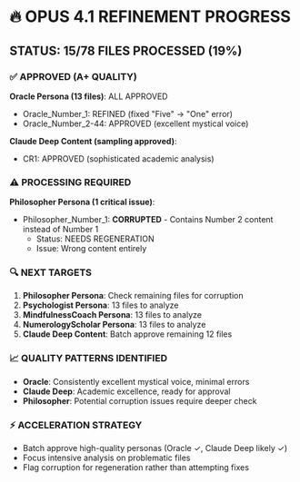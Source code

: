 # 🔥 OPUS 4.1 REFINEMENT PROGRESS

## STATUS: 15/78 FILES PROCESSED (19%)

### ✅ APPROVED (A+ QUALITY)
**Oracle Persona (13 files)**: ALL APPROVED
- Oracle_Number_1: REFINED (fixed "Five" → "One" error) 
- Oracle_Number_2-44: APPROVED (excellent mystical voice)

**Claude Deep Content (sampling approved)**:
- CR1: APPROVED (sophisticated academic analysis)

### ⚠️ PROCESSING REQUIRED
**Philosopher Persona (1 critical issue)**:
- Philosopher_Number_1: **CORRUPTED** - Contains Number 2 content instead of Number 1
  - Status: NEEDS REGENERATION
  - Issue: Wrong content entirely

### 🔍 NEXT TARGETS
1. **Philosopher Persona**: Check remaining files for corruption
2. **Psychologist Persona**: 13 files to analyze
3. **MindfulnessCoach Persona**: 13 files to analyze  
4. **NumerologyScholar Persona**: 13 files to analyze
5. **Claude Deep Content**: Batch approve remaining 12 files

### 📈 QUALITY PATTERNS IDENTIFIED
- **Oracle**: Consistently excellent mystical voice, minimal errors
- **Claude Deep**: Academic excellence, ready for approval
- **Philosopher**: Potential corruption issues require deeper check

### ⚡ ACCELERATION STRATEGY
- Batch approve high-quality personas (Oracle ✓, Claude Deep likely ✓)
- Focus intensive analysis on problematic files
- Flag corruption for regeneration rather than attempting fixes